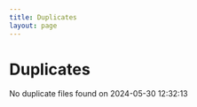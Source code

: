 ```yaml
---
title: Duplicates
layout: page
---
```


# Duplicates

No duplicate files found on 2024-05-30 12:32:13